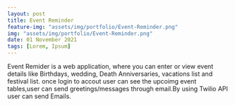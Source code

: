 ```yaml
---
layout: post
title: Event Reminder
feature-img: "assets/img/portfolio/Event-Reminder.png"
img: "assets/img/portfolio/Event-Reminder.png"
date: 01 November 2021
tags: [Lorem, Ipsum]
---
```



Event Remider is a web application, where you can enter or view event details like Birthdays, wedding, Death Anniversaries, vacations list and festival list. once login to accout user can see the upcoimg event tables,user can send greetings/messages through email.By using Twilio API user can send Emails.